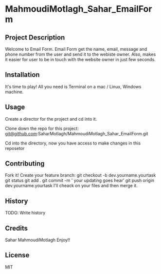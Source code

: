 # MahmoudiMotlagh_Sahar_EmailForm

## Project Description
Welcome to Email Form. Email Form get the name, email, message and phone number from the user and send it to the webiste owner.
Also, makes it easier for user to be in touch with the website owner in just few seconds.

## Installation
It's time to play! 
All you need is Terminal on a mac / Linux, Windows machine.

## Usage
Create a director for the project and cd into it.

Clone down the repo for this project:
git@github.com:SaharMotlagh/MahmoudiMotlagh_Sahar_EmailForm.git

Cd into the directory, now you have access to make changes in this reposetor 

## Contributing
Fork it! Create your feature branch:
git checkout -b dev.yourname.yourtask
git status
git add . 
git commit -m ' your updating goes hear'
git push origin dev.yourname.yourtask
I'll cheack on your files and then merge it.

## History
TODO: Write history
## Credits
Sahar MahmoudiMotlagh 
Enjoy!!
## License
MIT
